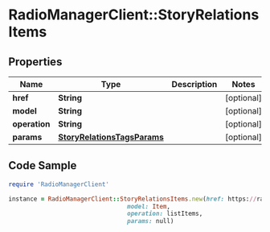 # RadioManagerClient::StoryRelationsItems

## Properties

Name | Type | Description | Notes
------------ | ------------- | ------------- | -------------
**href** | **String** |  | [optional] 
**model** | **String** |  | [optional] 
**operation** | **String** |  | [optional] 
**params** | [**StoryRelationsTagsParams**](StoryRelationsTagsParams.md) |  | [optional] 

## Code Sample

```ruby
require 'RadioManagerClient'

instance = RadioManagerClient::StoryRelationsItems.new(href: https://radiomanager.pluxbox.com/api/v2/items?story_id&#x3D;1,
                                 model: Item,
                                 operation: listItems,
                                 params: null)
```


